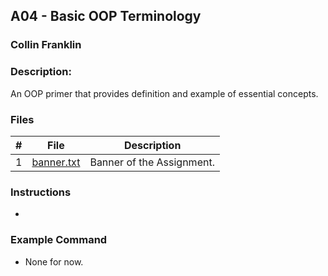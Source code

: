 ## A04 - Basic OOP Terminology
### Collin Franklin
### Description:

An OOP primer that provides definition and example of essential concepts.

### Files

|   #   | File     | Description                      |
| :---: | -------- | -------------------------------- |
|   1   | [banner.txt](https://github.com/theblade557/2143-OOP-Franklin/blob/main/Assignments/OOP_Primer/banner.txt) | Banner of the Assignment. |


### Instructions

- 

### Example Command

- None for now.
